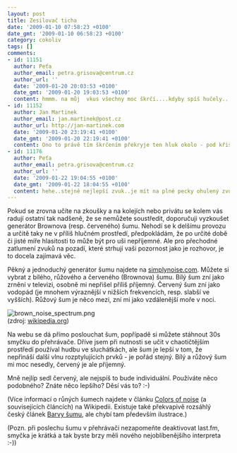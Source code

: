 ```yaml
---
layout: post
title: Zesilovač ticha
date: '2009-01-10 07:58:23 +0100'
date_gmt: '2009-01-10 06:58:23 +0100'
category: cokoliv
tags: []
comments:
- id: 11151
  author: Peťa
  author_email: petra.grisova@centrum.cz
  author_url: ''
  date: '2009-01-20 20:03:53 +0100'
  date_gmt: '2009-01-20 19:03:53 +0100'
  content: hmmm. na můj  vkus všechny moc škrčí....kdyby spíš hučely...tomu je nejpodobnější ten červený...ale i ten je dost šílený....:))
- id: 11152
  author: Jan Martinek
  author_email: jan.martinek@post.cz
  author_url: http://jan-martinek.com
  date: '2009-01-20 23:19:41 +0100'
  date_gmt: '2009-01-20 22:19:41 +0100'
  content: Ono to právě tím škrčením překryje ten hluk okolo - pod křišťálově čistým hučením je slyšet spadnout špendlík ;-)
- id: 11176
  author: Peťa
  author_email: petra.grisova@centrum.cz
  author_url: ''
  date: '2009-01-22 19:04:55 +0100'
  date_gmt: '2009-01-22 18:04:55 +0100'
  content: hehe..stejně nejlepší zvuk..je mít na plné pecky ohulený zvuk a nic nepouštět..to pak vydává takové počítačové pípání...asi jak tam jezdí ty jedničky  anuly:)))
---
```

<p>Pokud se zrovna učíte na zkoušky a na kolejích nebo privátu se kolem vás radují ostatní tak nadšeně, že se nemůžete soustředit, doporučuji vyzkoušet generátor Brownova (resp. červeného) šumu. Nehodí se k delšímu provozu a určitě taky ne v příliš hlučném prostředí, předpokládám, že po určité době či jisté míře hlasitosti to může být pro uši nepříjemné. Ale pro přechodné zatlumení zvuků na pozadí, které strhují vaši pozornost jako je rozhovor, je to docela zajímavá věc.</p>
<p>Pěkný a jednoduchý generátor šumu najdete na <a href="http://simplynoise.com">simplynoise.com</a>. Můžete si vybrat z bílého, růžového a červeného (Brownova) šumu. Bílý šum zní jako zrnění v televizi, osobně mi nepřišel příliš příjemný. Červený šum zní jako vodopád (je mnohem výraznější v nižších frekvencích, resp. slabší ve vyšších). Růžový šum je něco mezi, zní mi jako vzdálenější moře v noci.</p>
<p><img src='%base_url%/assets/wp-uploads/2009/01/brown_noise_spectrum.png' alt='brown_noise_spectrum.png' /><br />
(zdroj: <a href="http://en.wikipedia.org/wiki/File:Brown_noise_spectrum.png">wikipedia.org</a>)</p>
<p>Na webu se dá přímo poslouchat šum, popřípadě si můžete stáhnout 30s smyčku do přehrávače. Dříve jsem při nutnosti se učit v chaotičtějším prostředí používal hudbu ve sluchátkách, ale šum je lepší v tom, že nepřináší další vlnu rozptylujících prvků - je pořád stejný. Bílý a růžový šum mi moc nesedly, červený je ale příjemný.</p>
<p>Mně nejlíp sedl červený, ale nejspíš to bude individuální. Používáte něco podobného? Znáte něco lepšího? Děsí vás to? :-)</p>
<p>(Více informací o růných šumech najdete v článku <a href="http://en.wikipedia.org/wiki/Colors_of_noise">Colors of noise</a> (a souvisejících článcích) na Wikipedii. Existuje také překvapivě rozsáhlý český článek <a href="http://cs.wikipedia.org/wiki/Barvy_šumu">Barvy šumu</a>, ale chybí tam především ilustrace.)</p>
<p>(Pozn. při poslechu šumu v přehrávači nezapomeňte deaktivovat last.fm, smyčka je krátká a tak byste brzy měli nového nejoblíbenějšího interpreta :-))</p>
